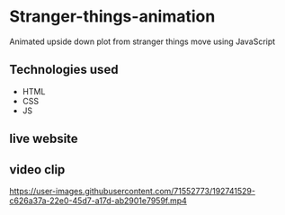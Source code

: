 # Stranger-things-animation

Animated upside down plot from stranger things move using JavaScript


## Technologies used

* HTML
* CSS
* JS

## live website

## video clip

https://user-images.githubusercontent.com/71552773/192741529-c626a37a-22e0-45d7-a17d-ab2901e7959f.mp4

